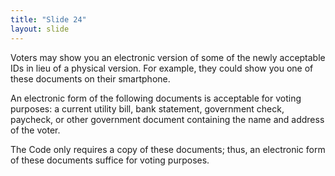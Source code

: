 ```yaml
---
title: "Slide 24"
layout: slide
---
```


Voters may show you an electronic version of some of the newly acceptable IDs in lieu of a physical version. For example, they could show you one of these documents on their smartphone.

An electronic form of the following documents is acceptable for voting purposes: a current utility bill, bank statement, government check, paycheck, or other government document containing the name and address of the voter.

The Code only requires a copy of these documents; thus, an electronic form of these documents suffice for voting purposes.